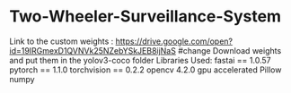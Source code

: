 # Two-Wheeler-Surveillance-System
Link to the custom weights : https://drive.google.com/open?id=19IRGmexD1QVNVk25NZebYSkJEB8ijNaS
#change 
Download weights and put them in the yolov3-coco folder
Libraries Used:
fastai == 1.0.57
pytorch == 1.1.0
torchvision == 0.2.2
opencv 4.2.0 gpu accelerated
Pillow
numpy
